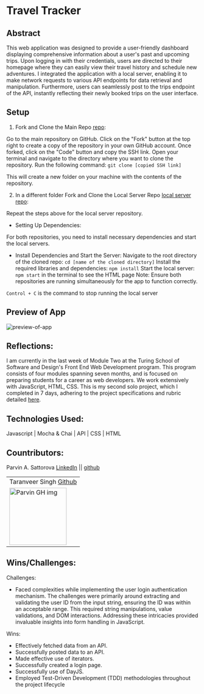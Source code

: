 # Travel Tracker

## Abstract
This web application was designed to provide a user-friendly dashboard displaying comprehensive information about a user's past and upcoming trips. Upon logging in with their credentials, users are directed to their homepage where they can easily view their travel history and schedule new adventures. I integrated the application with a local server, enabling it to make network requests to various API endpoints for data retrieval and manipulation. Furthermore, users can seamlessly post to the trips endpoint of the API, instantly reflecting their newly booked trips on the user interface.

## Setup
1. Fork and Clone the Main Repo [repo](https://github.com/sarahcatherine311/travel-tracker):

Go to the main repository on GitHub.
Click on the "Fork" button at the top right to create a copy of the repository in your own GitHub account.
Once forked, click on the "Code" button and copy the SSH link.
Open your terminal and navigate to the directory where you want to clone the repository.
Run the following command: ```git clone [copied SSH link]```

This will create a new folder on your machine with the contents of the repository.

2. In a different folder Fork and Clone the Local Server Repo [local server repo](https://github.com/turingschool-examples/travel-tracker-api):

Repeat the steps above for the local server repository.

- Setting Up Dependencies:

For both repositories, you need to install necessary dependencies and start the local servers.
- Install Dependencies and Start the Server:
  Navigate to the root directory of the cloned repo: ```cd [name of the cloned directory]```
  Install the required libraries and dependencies: ```npm install```
  Start the local server: ```npm start``` in the terminal to see the HTML page
  Note: Ensure both repositories are running simultaneously for the app to function correctly.

```Control + C``` is the command to stop running the local server

## Preview of App

![preview-of-app](https://media.giphy.com/) 

## Reflections: 
I am currently in the last week of Module Two at the Turing School of Software and Design's Front End Web Development program. This program consists of four modules spanning seven months, and is focused on preparing students for a career as web developers. We work extensively with JavaScript, HTML, CSS. This is my second solo project, which I completed in 7 days, adhering to the project specifications and rubric detailed [here](https://frontend.turing.edu/projects/travel-tracker.html). 

## Technologies Used:
Javascript | Mocha & Chai | API | CSS | HTML

## Countributors:
Parvin A. Sattorova [LinkedIn](https://www.linkedin.com/in/parvin-sattorova-edwards-357526b3/) || [github](https://github.com/Sulton88Mehron90)  

<table>
     <tr>
        <td> Taranveer Singh <a href="https://github.com/taranveersingh93">Github</td>
    </tr>
    <tr>
        <td><img src="https://avatars.githubusercontent.com/u/122247155?v=4" alt="Parvin GH img"
    width="150" height="auto" /></td>
    </tr>
</table>

## Wins/Challenges:
Challenges: 
- Faced complexities while implementing the user login authentication mechanism. The challenges were primarily around extracting and validating the user ID from the input string, ensuring the ID was within an acceptable range. This required string manipulations, value validations, and DOM interactions. Addressing these intricacies provided invaluable insights into form handling in JavaScript.

Wins: 
 - Effectively fetched data from an API.
 - Successfully posted data to an API.
 - Made effective use of iterators.
 - Successfully created a login page.
 - Successfully use of DayJS.
 - Employed Test-Driven Development (TDD) methodologies throughout the project lifecycle